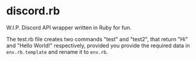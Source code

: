 # discord.rb

W.I.P. Discord API wrapper written in Ruby for fun.

The test.rb file creates two commands "test" and "test2", that return "Hi" and "Hello World!" respectively, provided you provide the required data in `env.rb.template` and rename it to `env.rb`.
